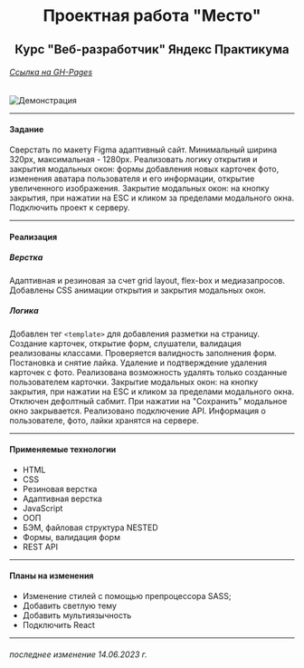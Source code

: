 <h1 align="center">Проектная работа "Место"</h1>
<h2 align="center">Курс "Веб-разработчик" Яндекс Практикума</h2>

###### [Ссылка на GH-Pages](https://shrodinger-54rus.github.io/mesto/)

![Демонстрация](./src/images/demo-readme.gif)

---

#### Задание

Сверстать по макету Figma адаптивный сайт. Минимальный ширина 320px, максимальная - 1280px.
Реализовать логику открытия и закрытия модальных окон: формы добавления новых карточек фото, изменения аватара пользователя и его информации, открытие увеличенного изображения. Закрытие модальных окон: на кнопку закрытия, при нажатии на ESC и кликом за пределами модального окна.
Подключить проект к серверу.

---

#### Реализация

##### Верстка

Адаптивная и резиновая за счет grid layout, flex-box и медиазапросов. Добавлены CSS анимации открытия и закрытия модальных окон.

##### Логика

Добавлен тег `<template>` для добавления разметки на страницу. Создание карточек, открытие форм, слушатели, валидация реализованы классами.
Проверяется валидность заполнения форм.
Постановка и снятие лайка.
Удаление и подтверждение удаления карточек с фото. Реализована возможность удалять только созданные пользователем карточки.
Закрытие модальных окон: на кнопку закрытия, при нажатии на ESC и кликом за пределами модального окна.
Отключен дефолтный сабмит.
При нажатии на "Сохранить" модальное окно закрывается.
Реализовано подключение API. Информация о пользователе, фото, лайки хранятся на сервере.

---

#### Применяемые технологии

- HTML
- CSS
- Резиновая верстка
- Адаптивная верстка
- JavaScript
- ООП
- БЭМ, файловая структура NESTED
- Формы, валидация форм
- REST API

---

#### Планы на изменения

- Изменение стилей с помощью препроцессора SASS;
- Добавить светлую тему
- Добавить мультиязычность
- Подключить React

---

###### последнее изменение 14.06.2023 г.
